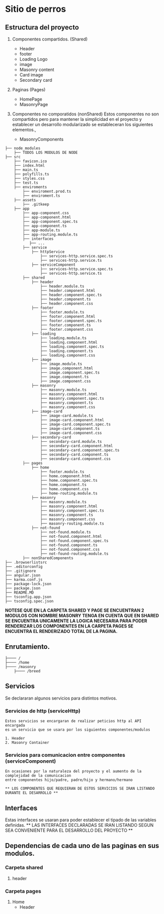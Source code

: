 # Sitio de perros

## Estructura del proyecto

1.  Componentes compartidos. (Shared)
    
    - Header
    - footer 
    - Loading Logo
    - image
    - Masonry content
    - Card image
    - Secondary card

2. Paginas (Pages) 

    - HomePage 
    - MasonryPage

3.  Componentes no comporatidos (nonShared)
    Estos componentes no son compartidos pero para mantener la simplicidad en el proyecto 
    y establecer un desarrollo modularizado se estableceran los siguientes elementos., 
    
    - MasonryComponents

```
├── node_modules
    ├── TODOS LOS MODULOS DE NODE
├── src
    ├── favicon.ico
    ├── index.html
    ├── main.ts
    ├── polyfills.ts   
    ├── styles.css
    ├── test.ts
    ├── enviroments 
        ├── enviroment.prod.ts
        ├── enviroment.ts
    ├── assets
        ├── .gitkeep
    ├── app
        ├── app-component.css
        ├── app-component.html
        ├── app-component.spec.ts
        ├── app-component.ts
        ├── app-module.ts
        ├── app-routing.module.ts
        ├── interfaces
           ├── ... 
        ├── service
            ├── httpService
                ├── services-http.service.spec.ts
                ├── services-http.service.ts
            ├── serviceComponent
                ├── services-http.service.spec.ts
                ├── services-http.service.ts
        ├── shared 
            ├── header
                ├── header.module.ts
                ├── header.component.html
                ├── header.component.spec.ts
                ├── header.component.ts
                ├── header.component.css
            ├── footer
                ├── footer.module.ts
                ├── footer.component.html
                ├── footer.component.spec.ts
                ├── footer.component.ts
                ├── footer.component.css
            ├── loading
                ├── loading.module.ts
                ├── loading.component.html
                ├── loading.component.spec.ts
                ├── loading.component.ts
                ├── loading.component.css
            ├── image
                ├── image.module.ts
                ├── image.component.html
                ├── image.component.spec.ts
                ├── image.component.ts
                ├── image.component.css
            ├── masonry
                ├── masonry.module.ts
                ├── masonry.component.html
                ├── masonry.component.spec.ts
                ├── masonry.component.ts
                ├── masonry.component.css
            ├── image-card
                ├── image-card.module.ts
                ├── image-card.component.html
                ├── image-card.component.spec.ts
                ├── image-card.component.ts
                ├── image-card.component.css
            ├── secondary-card
                ├── secondary-card.module.ts
                ├── secondary-card.component.html
                ├── secondary-card.component.spec.ts
                ├── secondary-card.component.ts
                ├── secondary-card.component.css
        ├── pages
            ├── home
                ├── footer.module.ts
                ├── home.component.html
                ├── home.component.spec.ts
                ├── home.component.ts
                ├── home.component.css
                ├── home-routing.module.ts
            ├── masonry
                ├── masonry.module.ts
                ├── masonry.component.html
                ├── masonry.component.spec.ts
                ├── masonry.component.ts
                ├── masonry.component.css
                ├── masonry-routing.module.ts
            ├── not-found
                ├── not-found.module.ts
                ├── not-found.component.html
                ├── not-found.component.spec.ts
                ├── not-found.component.ts
                ├── not-found.component.css
                ├── not-found-routing.module.ts
        ├── nonSharedComponents 
├── .browserlistsrc 
├── .editorconfig 
├── .gitignore
├── angular.json 
├── karma.conf.js 
├── package-lock.json 
├── package.json 
├── README.MD 
├── tsconfig.app.json
├── tsconfig.spec.json
```

**NOTESE QUE EN LA CARPETA SHARED Y PAGE SE ENCUENTRAN 2 MODULOS CON NOMBRE MASONRY TENGA EN CUENTA QUE EN SHARED SE ENCUENTRA UNICAMENTE LA LOGICA NECESARIA 
PARA PODER RENDERIZAR LOS COMPONENTES EN LA CARPETA PAGES SE ENCUENTRA EL RENDERIZADO TOTAL DE LA PAGINA.**

## Enrutamiento. 

```
├──── /
├──── /home 
├──── /masonry 
    ├──── /breed  
```

##  Servicios
    
Se declararan algunos servicios para distintos motivos. 

### Servicios de http (serviceHttp)
    
    Estos servicios se encargaran de realizar peticios http al API encargada
    es un servicio que se usara por los siguientes componentes/modulos
    
    1. Header 
    2. Masonry Container 

### Servicios para comunicacion entre componentes (serviceComponent)

    En ocasiones por la naturaleza del proyecto y el aumento de la complejidad de la comunicacion 
    entre componentes hijo/padre, padre/hijo y hermano/hermano

    ** LOS COMPONENTES QUE REQUIERAN DE ESTOS SERVICIOS SE IRAN LISTANDO DURANTE EL DESARROLLO ** 

## Interfaces 
Estas interfaces se usaran para poder establecer el tipado de las variables definidas.
** LAS INTERFACES DECLARADAS SE IRAN LISTANDO SEGUN SEA CONVENIENTE PARA EL DESARROLLO DEL PROYECTO **
    
## Dependencias de cada uno de las paginas en sus modulos. 
### Carpeta shared
1. header        

### Carpeta pages
1. Home
    - Header
